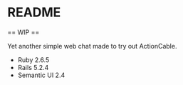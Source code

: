 # README
== WIP ==

Yet another simple web chat made to try out ActionCable. 

* Ruby 2.6.5
* Rails 5.2.4
* Semantic UI 2.4
